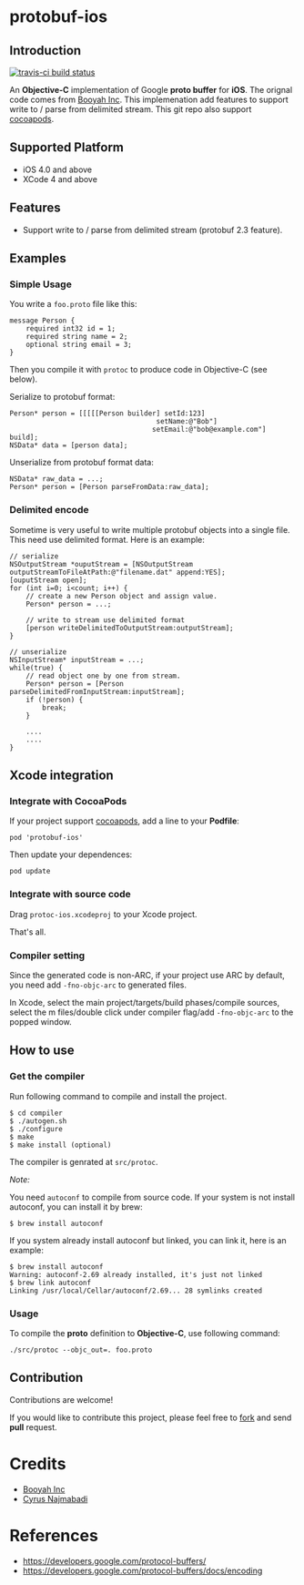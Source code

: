 # protobuf-ios

## Introduction

[![travis-ci build status](https://travis-ci.org/mingchen/protobuf-ios.svg?branch=master)](https://travis-ci.org/mingchen/protobuf-ios)

An **Objective-C** implementation of Google **proto buffer** for **iOS**. 
The orignal code comes from [Booyah Inc](https://github.com/booyah/protobuf-objc). This implemenation add features to support write to / parse from delimited stream. This git repo also support [cocoapods](http://cocoapods.org).

## Supported Platform

* iOS 4.0 and above
* XCode 4 and above


## Features

- Support write to / parse from delimited stream (protobuf 2.3 feature).

## Examples

### Simple Usage

You write a `foo.proto` file like this:

    message Person {
        required int32 id = 1;
        required string name = 2;
        optional string email = 3;
    }
    
Then you compile it with `protoc` to produce code in Objective-C (see below).

Serialize to protobuf format:

    Person* person = [[[[[Person builder] setId:123]
                                        setName:@"Bob"]
                                       setEmail:@"bob@example.com"] build];
    NSData* data = [person data];
    
Unserialize from protobuf format data:

    NSData* raw_data = ...;
    Person* person = [Person parseFromData:raw_data];

### Delimited encode

Sometime is very useful to write multiple protobuf objects into a single file.
This need use delimited format. Here is an example:
    
    // serialize
    NSOutputStream *ouputStream = [NSOutputStream outputStreamToFileAtPath:@"filename.dat" append:YES];
    [ouputStream open];
    for (int i=0; i<count; i++) {
        // create a new Person object and assign value.
        Person* person = ...;
        
        // write to stream use delimited format
        [person writeDelimitedToOutputStream:outputStream];
    }
    
    // unserialize
    NSInputStream* inputStream = ...;
    while(true) {
        // read object one by one from stream.
        Person* person = [Person parseDelimitedFromInputStream:inputStream];
        if (!person) {
            break;
        }
        
        ....
        ....
    }
    
## Xcode integration

### Integrate with CocoaPods

If your project support [cocoapods](http://cocoapods.org), add a line to your **Podfile**:

    pod 'protobuf-ios'

Then update your dependences:

    pod update


### Integrate with source code

Drag `protoc-ios.xcodeproj` to your Xcode project.

That's all.

### Compiler setting

Since the generated code is non-ARC, if your project use ARC by default,
you need add `-fno-objc-arc` to generated files.

In Xcode, select the main project/targets/build phases/compile sources,
select the m files/double click under compiler flag/add `-fno-objc-arc` to the popped window.


## How to use

### Get the compiler

Run following command to compile and install the project.

    $ cd compiler
    $ ./autogen.sh
    $ ./configure
    $ make
    $ make install (optional)

The compiler is genrated at `src/protoc`.

*Note:*

You need `autoconf` to compile from source code. If your system is not install autoconf, you can install it by brew:

    $ brew install autoconf

If you system already install autoconf but linked, you can link it, here is an example:

    $ brew install autoconf
    Warning: autoconf-2.69 already installed, it's just not linked    
    $ brew link autoconf
    Linking /usr/local/Cellar/autoconf/2.69... 28 symlinks created

### Usage

To compile the **proto** definition to **Objective-C**, use following command:

    ./src/protoc --objc_out=. foo.proto


## Contribution

Contributions are welcome!

If you would like to contribute this project,
please feel free to [fork](https://github.com/mingchen/protobuf-ios/fork) and send **pull** request.


# Credits

- [Booyah Inc](https://github.com/booyah/protobuf-objc)
- [Cyrus Najmabadi](http://code.google.com/p/metasyntactic/wiki/ProtocolBuffers)


# References

- https://developers.google.com/protocol-buffers/
- https://developers.google.com/protocol-buffers/docs/encoding

